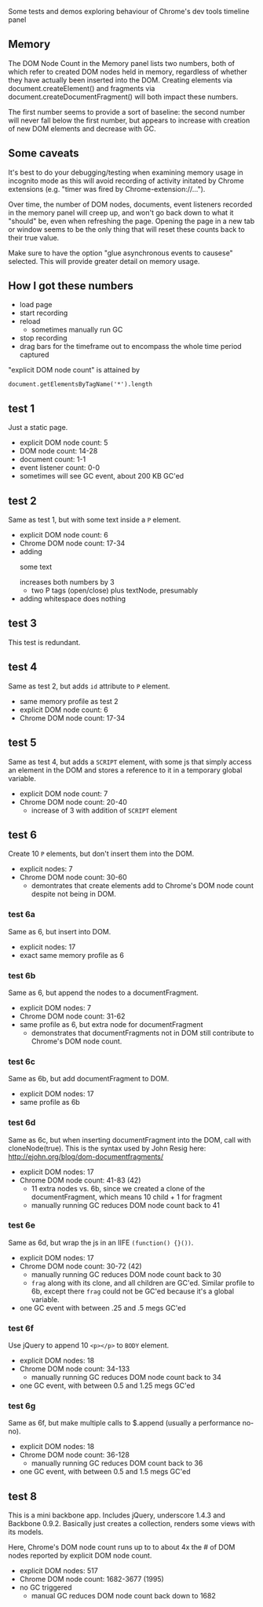 Some tests and demos exploring behaviour of Chrome's dev tools timeline panel

## Memory

The DOM Node Count in the Memory panel lists two numbers, both of which
refer to created DOM nodes held in memory, regardless of whether they
have actually been inserted into the DOM. Creating elements via
document.createElement() and fragments via
document.createDocumentFragment() will both impact these numbers.

The first number seems to provide a sort of baseline: the second number
will never fall below the first number, but appears to increase with
creation of new DOM elements and decrease with GC.

## Some caveats

It's best to do your debugging/testing when examining memory usage in
incognito mode as this will avoid recording of activity initated by
Chrome extensions (e.g. "timer was fired by Chrome-extension://...").

Over time, the number of DOM nodes, documents, event listeners recorded
in the memory panel will creep up, and won't go back down to what it
"should" be, even when refreshing the page. Opening the page in a new
tab or window seems to be the only thing that will reset these counts
back to their true value.

Make sure to have the option "glue asynchronous events to causese"
selected. This will provide greater detail on memory usage.

## How I got these numbers

- load page
- start recording
- reload 
  - sometimes manually run GC
- stop recording
- drag bars for the timeframe out to encompass the whole time period
  captured

"explicit DOM node count" is attained by

```
document.getElementsByTagName('*').length
```

## test 1

Just a static page.

- explicit DOM node count: 5
- DOM node count: 14-28
- document count: 1-1
- event listener count: 0-0
- sometimes will see GC event, about 200 KB GC'ed

## test 2

Same as test 1, but with some text inside a `P` element.

- explicit DOM node count: 6
- Chrome DOM node count: 17-34
- adding <p>some text</p> increases both numbers by 3
  - two P tags (open/close) plus textNode, presumably
- adding whitespace does nothing

## test 3

This test is redundant.

## test 4

Same as test 2, but adds `id` attribute to `P` element.

- same memory profile as test 2
- explicit DOM node count: 6
- Chrome DOM node count: 17-34

## test 5

Same as test 4, but adds a `SCRIPT` element, with some js that simply
access an element in the DOM and stores a reference to it in a temporary
global variable.

- explicit DOM node count: 7
- Chrome DOM node count: 20-40
  - increase of 3 with addition of `SCRIPT` element

## test 6

Create 10 `P` elements, but don't insert them into the DOM.

- explicit nodes: 7
- Chrome DOM node count: 30-60
  - demontrates that create elements add to Chrome's DOM node count
    despite not being in DOM.

### test 6a

Same as 6, but insert into DOM.

- explicit nodes: 17
- exact same memory profile as 6

### test 6b

Same as 6, but append the nodes to a documentFragment.
  - explicit DOM nodes: 7
  - Chrome DOM node count: 31-62
  - same profile as 6, but extra node for documentFragment
    - demonstrates that documentFragments not in DOM still contribute to
      Chrome's DOM node count.

### test 6c

Same as 6b, but add documentFragment to DOM.

- explicit DOM nodes: 17
- same profile as 6b

### test 6d

Same as 6c, but when inserting documentFragment into the DOM, call with
cloneNode(true). This is the syntax used by John Resig here:
http://ejohn.org/blog/dom-documentfragments/


- explicit DOM nodes: 17
- Chrome DOM node count: 41-83 (42)
  - 11 extra nodes vs. 6b, since we created a clone of the
    documentFragment, which means 10 child + 1 for fragment
  - manually running GC reduces DOM node count back to 41

### test 6e

Same as 6d, but wrap the js in an IIFE `(function() {}())`.

- explicit DOM nodes: 17
- Chrome DOM node count: 30-72 (42)
  - manually running GC reduces DOM node count back to 30
  - `frag` along with its clone, and all children are GC'ed. Similar
    profile to 6b, except there `frag` could not be GC'ed because it's a
global variable.
- one GC event with between .25 and .5 megs GC'ed

### test 6f

Use jQuery to append 10 `<p></p>` to `BODY` element.

- explicit DOM nodes: 18
- Chrome DOM node count: 34-133
  - manually running GC reduces DOM node count back to 34
- one GC event, with between 0.5 and 1.25 megs GC'ed

### test 6g

Same as 6f, but make multiple calls to $.append (usually a performance
no-no).

- explicit DOM nodes: 18
- Chrome DOM node count: 36-128
  - manually running GC reduces DOM count back to 36
- one GC event, with between 0.5 and 1.5 megs GC'ed

## test 8

This is a mini backbone app. Includes jQuery, underscore 1.4.3 and
Backbone 0.9.2. Basically just creates a collection, renders some views
with its models.

Here, Chrome's DOM node count runs up to to about 4x the # of DOM nodes
reported by explicit DOM node count.

- explicit DOM nodes: 517
- Chrome DOM node count: 1682-3677 (1995)
- no GC triggered
  - manual GC reduces DOM node count back down to 1682
